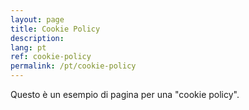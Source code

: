 ```yaml
---
layout: page
title: Cookie Policy
description:
lang: pt
ref: cookie-policy
permalink: /pt/cookie-policy
---
```


Questo è un esempio di pagina per una "cookie policy".
